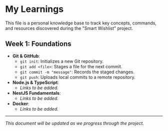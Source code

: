 # My Learnings

This file is a personal knowledge base to track key concepts, commands, and resources discovered during the "Smart Wishlist" project.

## Week 1: Foundations

- **Git & GitHub**:
  - `git init`: Initializes a new Git repository.
  - `git add <file>`: Stages a file for the next commit.
  - `git commit -m "message"`: Records the staged changes.
  - `git push`: Uploads local commits to a remote repository.
- **Node.js & TypeScript**:
  - *Links to be added.*
- **NestJS Fundamentals**:
  - *Links to be added.*
- **Docker**:
  - *Links to be added.*

---
*This document will be updated as we progress through the project.*
